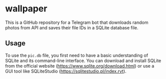 # wallpaper

This is a GitHub repository for a Telegram bot that downloads random photos from API and saves their file IDs in a SQLite database file.

## Usage

To use the `pic.db` file, you first need to have a basic understanding of SQLite and its command-line interface. You can download and install SQLite from the official website (https://www.sqlite.org/download.html) or use a GUI tool like SQLiteStudio (https://sqlitestudio.pl/index.rvt).
